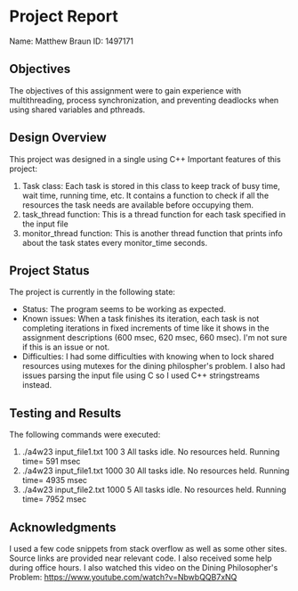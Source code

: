 # Project Report

Name: Matthew Braun
ID: 1497171

## Objectives

The objectives of this assignment were to gain experience with multithreading, process synchronization, and preventing deadlocks when using shared variables and pthreads.

## Design Overview

This project was designed in a single using C++
Important features of this project:
1. Task class:
    Each task is stored in this class to keep track of busy time, wait time, running time, etc. It contains a function to check if all the resources the task needs are available before occupying them.
2. task_thread function:
    This is a thread function for each task specified in the input file
3. monitor_thread function:
    This is another thread function that prints info about the task states every monitor_time seconds.

## Project Status

The project is currently in the following state:

- Status: The program seems to be working as expected.
- Known issues: When a task finishes its iteration, each task is not completing iterations in fixed increments of time like it shows in the assignment descriptions (600 msec, 620 msec, 660 msec). I'm not sure if this is an issue or not.
- Difficulties: I had some difficulties with knowing when to lock shared resources using mutexes for the dining philospher's problem. I also had issues parsing the input file using C so I used C++ stringstreams instead.

## Testing and Results

The following commands were executed:

1. ./a4w23 input_file1.txt 100 3
    All tasks idle. No resources held. Running time= 591 msec
2. ./a4w23 input_file1.txt 1000 30
    All tasks idle. No resources held. Running time= 4935 msec
3. ./a4w23 input_file2.txt 1000 5
    All tasks idle. No resources held. Running time= 7952 msec

## Acknowledgments

I used a few code snippets from stack overflow as well as some other sites. Source links are provided near relevant code.
I also received some help during office hours.
I also watched this video on the Dining Philosopher's Problem:
    https://www.youtube.com/watch?v=NbwbQQB7xNQ